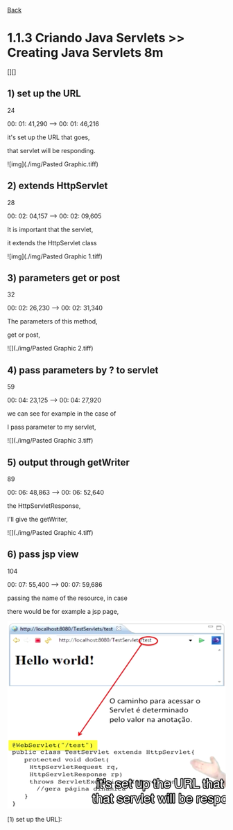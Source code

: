 [Back](../index.md)

# 1.1.3 Criando Java Servlets >> Creating Java Servlets 8m

[][]

## 1) set up the URL

24

00: 01: 41,290 --> 00: 01: 46,216

it's set up the URL that goes,

that servlet will be responding.

![img](./img/Pasted Graphic.tiff)



## 2) extends HttpServlet

28

00: 02: 04,157 --> 00: 02: 09,605

It is important that the servlet,

it extends the HttpServlet class

![img](./img/Pasted Graphic 1.tiff)

## 3) parameters get or post

32

00: 02: 26,230 --> 00: 02: 31,340

The parameters of this method,

get or post,

![](./img/Pasted Graphic 2.tiff)

## 4) pass parameters by ? to servlet

59

00: 04: 23,125 --> 00: 04: 27,920

we can see for example in the case of

I pass parameter to my servlet,

![](./img/Pasted Graphic 3.tiff)

## 5) output through getWriter

89

00: 06: 48,863 --> 00: 06: 52,640

the HttpServletResponse,

I'll give the getWriter,

![](./img/Pasted Graphic 4.tiff)

## 6) pass jsp view

104

00: 07: 55,400 --> 00: 07: 59,686

passing the name of the resource, in case

there would be for example a jsp page,

<img src="./img/113-6.png">

[1) set up the URL]: 